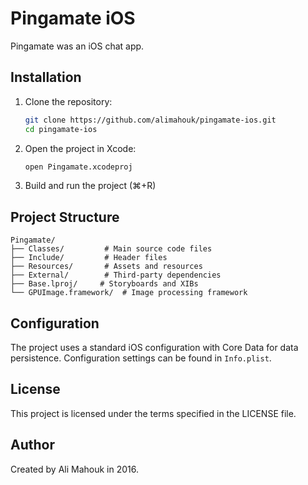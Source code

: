 # Pingamate iOS

Pingamate was an iOS chat app.

## Installation

1. Clone the repository:

    ```bash
    git clone https://github.com/alimahouk/pingamate-ios.git
    cd pingamate-ios
    ```

2. Open the project in Xcode:

    ```bash
    open Pingamate.xcodeproj
    ```

3. Build and run the project (⌘+R)

## Project Structure

```
Pingamate/
├── Classes/         # Main source code files
├── Include/         # Header files
├── Resources/       # Assets and resources
├── External/        # Third-party dependencies
├── Base.lproj/     # Storyboards and XIBs
└── GPUImage.framework/  # Image processing framework
```

## Configuration

The project uses a standard iOS configuration with Core Data for data persistence. Configuration settings can be found in `Info.plist`.

## License

This project is licensed under the terms specified in the LICENSE file.

## Author

Created by Ali Mahouk in 2016.
